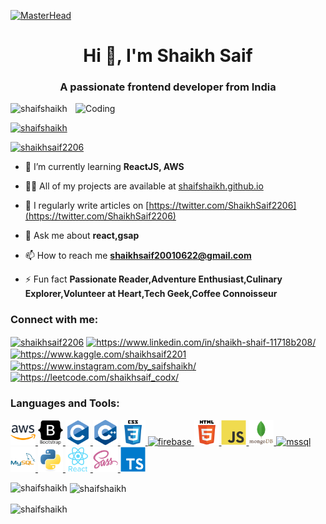 [![MasterHead](https://user-images.githubusercontent.com/69011963/137184767-79a13ec7-1bb3-4341-a6da-3a149c9c159a.gif)](https://shaifshaikh.io)
<h1 align="center">Hi 👋, I'm Shaikh Saif</h1>
<h3 align="center">A passionate frontend developer from India</h3>
<img align="right" alt="Coding" width="400" src="https://user-images.githubusercontent.com/69011963/137184767-79a13ec7-1bb3-4341-a6da-3a149c9c159a.gif">
<p align="left"> <img src="https://komarev.com/ghpvc/?username=shaifshaikh&label=Profile%20views&color=0e75b6&style=flat" alt="shaifshaikh" /> </p>

<p align="left"> <a href="https://github.com/ryo-ma/github-profile-trophy"><img src="https://github-profile-trophy.vercel.app/?username=shaifshaikh" alt="shaifshaikh" /></a> </p>

<p align="left"> <a href="https://twitter.com/shaikhsaif2206" target="blank"><img src="https://img.shields.io/twitter/follow/shaikhsaif2206?logo=twitter&style=for-the-badge" alt="shaikhsaif2206" /></a> </p>

- 🌱 I’m currently learning **ReactJS, AWS**

- 👨‍💻 All of my projects are available at [shaifshaikh.github.io](shaifshaikh.github.io)

- 📝 I regularly write articles on [https://twitter.com/ShaikhSaif2206](https://twitter.com/ShaikhSaif2206)

- 💬 Ask me about **react,gsap**

- 📫 How to reach me **shaikhsaif20010622@gmail.com**

- ⚡ Fun fact **Passionate Reader,Adventure Enthusiast,Culinary Explorer,Volunteer at Heart,Tech Geek,Coffee Connoisseur**

<h3 align="left">Connect with me:</h3>
<p align="left">
<a href="https://twitter.com/shaikhsaif2206" target="blank"><img align="center" src="https://raw.githubusercontent.com/rahuldkjain/github-profile-readme-generator/master/src/images/icons/Social/twitter.svg" alt="shaikhsaif2206" height="30" width="40" /></a>
<a href="https://linkedin.com/in/https://www.linkedin.com/in/shaikh-shaif-11718b208/" target="blank"><img align="center" src="https://raw.githubusercontent.com/rahuldkjain/github-profile-readme-generator/master/src/images/icons/Social/linked-in-alt.svg" alt="https://www.linkedin.com/in/shaikh-shaif-11718b208/" height="30" width="40" /></a>
<a href="https://kaggle.com/https://www.kaggle.com/shaikhsaif2201" target="blank"><img align="center" src="https://raw.githubusercontent.com/rahuldkjain/github-profile-readme-generator/master/src/images/icons/Social/kaggle.svg" alt="https://www.kaggle.com/shaikhsaif2201" height="30" width="40" /></a>
<a href="https://instagram.com/https://www.instagram.com/by_saifshaikh/" target="blank"><img align="center" src="https://raw.githubusercontent.com/rahuldkjain/github-profile-readme-generator/master/src/images/icons/Social/instagram.svg" alt="https://www.instagram.com/by_saifshaikh/" height="30" width="40" /></a>
<a href="https://www.leetcode.com/https://leetcode.com/shaikhsaif_codx/" target="blank"><img align="center" src="https://raw.githubusercontent.com/rahuldkjain/github-profile-readme-generator/master/src/images/icons/Social/leet-code.svg" alt="https://leetcode.com/shaikhsaif_codx/" height="30" width="40" /></a>
</p>

<h3 align="left">Languages and Tools:</h3>
<p align="left"> <a href="https://aws.amazon.com" target="_blank" rel="noreferrer"> <img src="https://raw.githubusercontent.com/devicons/devicon/master/icons/amazonwebservices/amazonwebservices-original-wordmark.svg" alt="aws" width="40" height="40"/> </a> <a href="https://getbootstrap.com" target="_blank" rel="noreferrer"> <img src="https://raw.githubusercontent.com/devicons/devicon/master/icons/bootstrap/bootstrap-plain-wordmark.svg" alt="bootstrap" width="40" height="40"/> </a> <a href="https://www.cprogramming.com/" target="_blank" rel="noreferrer"> <img src="https://raw.githubusercontent.com/devicons/devicon/master/icons/c/c-original.svg" alt="c" width="40" height="40"/> </a> <a href="https://www.w3schools.com/cpp/" target="_blank" rel="noreferrer"> <img src="https://raw.githubusercontent.com/devicons/devicon/master/icons/cplusplus/cplusplus-original.svg" alt="cplusplus" width="40" height="40"/> </a> <a href="https://www.w3schools.com/css/" target="_blank" rel="noreferrer"> <img src="https://raw.githubusercontent.com/devicons/devicon/master/icons/css3/css3-original-wordmark.svg" alt="css3" width="40" height="40"/> </a> <a href="https://firebase.google.com/" target="_blank" rel="noreferrer"> <img src="https://www.vectorlogo.zone/logos/firebase/firebase-icon.svg" alt="firebase" width="40" height="40"/> </a> <a href="https://www.w3.org/html/" target="_blank" rel="noreferrer"> <img src="https://raw.githubusercontent.com/devicons/devicon/master/icons/html5/html5-original-wordmark.svg" alt="html5" width="40" height="40"/> </a> <a href="https://developer.mozilla.org/en-US/docs/Web/JavaScript" target="_blank" rel="noreferrer"> <img src="https://raw.githubusercontent.com/devicons/devicon/master/icons/javascript/javascript-original.svg" alt="javascript" width="40" height="40"/> </a> <a href="https://www.mongodb.com/" target="_blank" rel="noreferrer"> <img src="https://raw.githubusercontent.com/devicons/devicon/master/icons/mongodb/mongodb-original-wordmark.svg" alt="mongodb" width="40" height="40"/> </a> <a href="https://www.microsoft.com/en-us/sql-server" target="_blank" rel="noreferrer"> <img src="https://www.svgrepo.com/show/303229/microsoft-sql-server-logo.svg" alt="mssql" width="40" height="40"/> </a> <a href="https://www.mysql.com/" target="_blank" rel="noreferrer"> <img src="https://raw.githubusercontent.com/devicons/devicon/master/icons/mysql/mysql-original-wordmark.svg" alt="mysql" width="40" height="40"/> </a> <a href="https://www.python.org" target="_blank" rel="noreferrer"> <img src="https://raw.githubusercontent.com/devicons/devicon/master/icons/python/python-original.svg" alt="python" width="40" height="40"/> </a> <a href="https://reactjs.org/" target="_blank" rel="noreferrer"> <img src="https://raw.githubusercontent.com/devicons/devicon/master/icons/react/react-original-wordmark.svg" alt="react" width="40" height="40"/> </a> <a href="https://sass-lang.com" target="_blank" rel="noreferrer"> <img src="https://raw.githubusercontent.com/devicons/devicon/master/icons/sass/sass-original.svg" alt="sass" width="40" height="40"/> </a> <a href="https://www.typescriptlang.org/" target="_blank" rel="noreferrer"> <img src="https://raw.githubusercontent.com/devicons/devicon/master/icons/typescript/typescript-original.svg" alt="typescript" width="40" height="40"/> </a> </p>

<p><img align="left" src="https://github-readme-stats.vercel.app/api/top-langs?username=shaifshaikh&show_icons=true&locale=en&layout=compact" alt="shaifshaikh" /></p>

<p>&nbsp;<img align="center" src="https://github-readme-stats.vercel.app/api?username=shaifshaikh&show_icons=true&locale=en" alt="shaifshaikh" /></p>

<p><img align="center" src="https://github-readme-streak-stats.herokuapp.com/?user=shaifshaikh&" alt="shaifshaikh" /></p>

